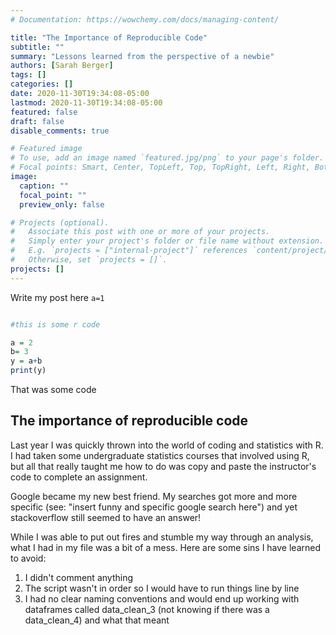 ```yaml
---
# Documentation: https://wowchemy.com/docs/managing-content/

title: "The Importance of Reproducible Code"
subtitle: ""
summary: "Lessons learned from the perspective of a newbie"
authors: [Sarah Berger]
tags: []
categories: []
date: 2020-11-30T19:34:08-05:00
lastmod: 2020-11-30T19:34:08-05:00
featured: false
draft: false
disable_comments: true

# Featured image
# To use, add an image named `featured.jpg/png` to your page's folder.
# Focal points: Smart, Center, TopLeft, Top, TopRight, Left, Right, BottomLeft, Bottom, BottomRight.
image:
  caption: ""
  focal_point: ""
  preview_only: false

# Projects (optional).
#   Associate this post with one or more of your projects.
#   Simply enter your project's folder or file name without extension.
#   E.g. `projects = ["internal-project"]` references `content/project/deep-learning/index.md`.
#   Otherwise, set `projects = []`.
projects: []
---
```

Write my post here `a=1`

```r

#this is some r code

a = 2
b= 3
y = a+b
print(y)

```
That was some code


## The importance of reproducible code

Last year I was quickly thrown into the world of coding and statistics with R. I had taken some undergraduate statistics courses that involved using R, but all that really taught me how to do was copy and paste the instructor's code to complete an assignment. 

Google became my new best friend. My searches got more and more specific (see: "insert funny and specific google search here") and yet stackoverflow still seemed to have an answer!

While I was able to put out fires and stumble my way through an analysis, what I had in my file was a bit of a mess. Here are some sins I have learned to avoid:
1. I didn't comment anything
2. The script wasn't in order so I would have to run things line by line
3. I had no clear naming conventions and would end up working with dataframes called data_clean_3 (not knowing if there was a data_clean_4) and what that meant